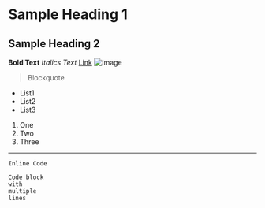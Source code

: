 # Sample Heading 1
## Sample Heading 2
**Bold Text**
*Italics Text*
[Link](google.com)
![Image](/files/screenshot.jpg)

> Blockquote

* List1
* List2
* List3

1. One
2. Two
3. Three

***

`Inline Code`

```
Code block
with
multiple
lines
```